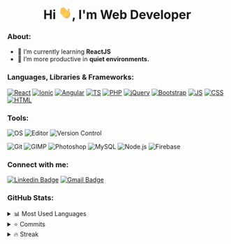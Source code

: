 <h1 align="center">Hi <img src="https://raw.githubusercontent.com/Jodecir/jodecir/master/gifs/wave.gif" alt="wave" width="30px" height="30px">, I'm Web Developer</h1>

<h3 align="left">About:</h3>

- 📖 I’m currently learning **ReactJS** 
- 🤫 I’m more productive in **quiet environments.**

<h3 align="left">Languages, Libraries & Frameworks:</h3>
<p align="left"> 

[![React](https://img.shields.io/badge/-ReactJS-%2361DBFB?style=flat-square&logo=react&logoColor=000000)]()
[![Ionic](https://img.shields.io/badge/-Ionic-%23498AFF?style=flat-square&logo=ionic&logoColor=ffffff)]()
[![Angular](https://img.shields.io/badge/-Angular-%23dd1b16?style=flat-square&logo=angular&logoColor=ffffff)](https://github.com/Jodecir/crud-angular-filmes-dio)
[![TS](https://img.shields.io/badge/-TypeScript-%23007acc?style=flat-square&logo=typescript&logoColor=ffffff)](https://github.com/Jodecir/crud-angular-filmes-dio)
[![PHP](https://img.shields.io/badge/-PHP-%23787CB5?style=flat-square&logo=php&logoColor=ffffff)](https://github.com/Jodecir/food-routine_web)
[![jQuery](https://img.shields.io/badge/-jQuery-%230769AD?style=flat-square&logo=jquery&logoColor=ffffff&link=https://github.com/Jodecir/resgate-dio)](https://github.com/Jodecir/resgate-dio)
[![Bootstrap](https://img.shields.io/badge/-Bootstrap_4-%23553C7B?style=flat-square&logo=bootstrap&logoColor=ffffff)]()
[![JS](https://img.shields.io/badge/-JavaScript-%23F7DF1E?style=flat-square&logo=javascript&logoColor=black&link=https://jodecir.github.io/tic-tac-toe-dio/)](https://jodecir.github.io/tic-tac-toe-dio/)
[![CSS](https://img.shields.io/badge/-CSS3-%231572B6?style=flat-square&logo=css3&logoColor=ffffff&link=https://jodecir.github.io/simon-dio/)](https://jodecir.github.io/simon-dio/)
[![HTML](https://img.shields.io/badge/-HTML5-%23E44D27?style=flat-square&logo=html5&logoColor=ffffff&link=https://jodecir.github.io/netflix-dio/)](https://jodecir.github.io/netflix-dio/)

<h3 align="left">Tools:</h3>
<p align="left">

![OS](https://img.shields.io/badge/OS-Windows-informational?style=flat&logo=windows&logoColor=white&color=00a4ef)
![Editor](https://img.shields.io/badge/Editor-Visual_Studio_Code-informational?style=flat&logo=visual-studio-code&logoColor=white&color=0078d7)
![Version Control](https://img.shields.io/badge/Version_Control-GitHub-informational?style=flat&logo=github&logoColor=ffffff&color=ffffff)

![Git](https://img.shields.io/badge/-Git-%23F05032?style=flat&logo=git&logoColor=ffffff)
![GIMP](https://img.shields.io/badge/-GIMP-ffffff?style=flat&logo=gimp&logoColor=181717)
![Photoshop](https://img.shields.io/badge/Photoshop-ffffff?style=flat&logo=adobe-photoshop&logoColor=000000&color=8BC3FC)
![MySQL](https://img.shields.io/badge/MySQL-informational?style=flat&logo=mysql&logoColor=white&color=F29111)
![Node.js](https://img.shields.io/badge/Node.js-informational?style=flat&logo=node.js&logoColor=white&color=68A063)
![Firebase](https://img.shields.io/badge/Firebase-informational?style=flat&logo=firebase&logoColor=white&color=F5820D)

### Connect with me:
[![Linkedin Badge](https://img.shields.io/badge/-LinkedIn-blue?style=for-the-badge&logo=Linkedin&logoColor=white&link=https://https://www.linkedin.com/in/jodecir/)](https://www.linkedin.com/in/jodecir/) 
[![Gmail Badge](https://img.shields.io/badge/-Gmail-c14438?style=for-the-badge&logo=Gmail&logoColor=white&link=mailto:jodecirneto@gmail.com)](mailto:jodecirneto@gmail.com)

### GitHub Stats:
<details>
  <summary>
    <a>📊</a> Most Used Languages
  </summary>
  <p>
  <img src="https://github-readme-stats.vercel.app/api/top-langs?username=jodecir&show_icons=true&theme=dark&locale=en&layout=compact" alt="Most Used Stats"/>
  </p>
</details>
<details>
  <summary>
    <a>⭐</a> Commits
  </summary>
  <p>
  <img align="center" src="https://github-readme-stats.vercel.app/api?username=jodecir&hide=issues&show_icons=true&theme=dark&locale=en" alt="GitHub Stats"/>
  </p>
</details>
<details>
  <summary>
    <a>🔥</a> Streak
  </summary>
  <p>
  <img align="center" src="https://github-readme-streak-stats.herokuapp.com/?user=jodecir&theme=dark" alt="GitHub Stats"/>
  </p>
</details>